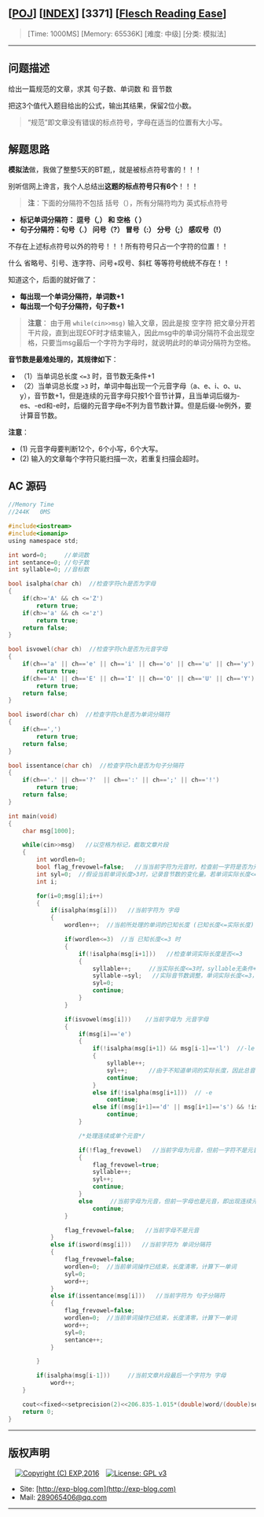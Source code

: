 ## [[POJ](http://poj.org/)] [[INDEX](https://github.com/lyy289065406/POJ-Solving-Reports)] [3371] [[Flesch Reading Ease](http://poj.org/problem?id=3371)]

> [Time: 1000MS] [Memory: 65536K] [难度: 中级] [分类: 模拟法]

------

## 问题描述

给出一篇规范的文章，求其 句子数、单词数 和 音节数

把这3个值代入题目给出的公式，输出其结果，保留2位小数。

> “规范”即文章没有错误的标点符号，字母在适当的位置有大小写。


## 解题思路

**模拟法**做，我做了整整5天的BT题,，就是被标点符号害的！！！

别听信网上谗言，我个人总结出**这题的标点符号只有6个**！！！

> **注**：下面的分隔符不包括 括号（），所有分隔符均为 英式标点符号

- **标记单词分隔符： 逗号（,） 和 空格（ ）**
- **句子分隔符：句号（.） 问号（?） 冒号（:） 分号（;） 感叹号（!）**

不存在上述标点符号以外的符号！！！所有符号只占一个字符的位置！！

什么 省略号、引号、连字符、问号+叹号、斜杠 等等符号统统不存在！！


知道这个，后面的就好做了：

- **每出现一个单词分隔符，单词数+1**
- **每出现一个句子分隔符，句子数+1**


> **注意**： 由于用 `while(cin>>msg)` 输入文章，因此是按 空字符 把文章分开若干片段，直到出现EOF时才结束输入，因此msg中的单词分隔符不会出现空格，只要当msg最后一个字符为字母时，就说明此时的单词分隔符为空格。



**音节数是最难处理的，其规律如下**：

- （1）当单词总长度 `<=3` 时，音节数无条件+1
- （2）当单词总长度 `>3` 时，单词中每出现一个元音字母（a、e、i、o、u、y），音节数+1，但是连续的元音字母只按1个音节计算，且当单词后缀为-es、-ed和-e时，后缀的元音字母e不列为音节数计算。但是后缀-le例外，要计算音节数。

 
**注意**：

- (1) 元音字母要判断12个，6个小写，6个大写。
- (2) 输入的文章每个字符只能扫描一次，若重复扫描会超时。


## AC 源码


```c
//Memory Time 
//244K   0MS 

#include<iostream>
#include<iomanip>
using namespace std;

int word=0;     //单词数
int sentance=0; //句子数
int syllable=0; //音标数

bool isalpha(char ch)  //检查字符ch是否为字母
{
	if(ch>='A' && ch <='Z')
		return true;
	if(ch>='a' && ch <='z')
		return true;
	return false;
}

bool isvowel(char ch)  //检查字符ch是否为元音字母
{
	if(ch=='a' || ch=='e' || ch=='i' || ch=='o' || ch=='u' || ch=='y')
		return true;
	if(ch=='A' || ch=='E' || ch=='I' || ch=='O' || ch=='U' || ch=='Y')
		return true;
	return false;
}

bool isword(char ch)  //检查字符ch是否为单词分隔符
{
	if(ch==',')
		return true;
	return false;
}

bool issentance(char ch)  //检查字符ch是否为句子分隔符
{
	if(ch=='.' || ch=='?'  || ch==':' || ch==';' || ch=='!')
		return true;
	return false;
}

int main(void)
{
	char msg[1000];

	while(cin>>msg)   //以空格为标记，截取文章片段
	{	
		int wordlen=0;
		bool flag_frevowel=false;   //当当前字符为元音时，检查前一字符是否为元音的标记
		int syl=0;  //假设当前单词长度>3时，记录音节数的变化量。若单词实际长度<=3，则syllable-syl
		int i;

		for(i=0;msg[i];i++)
		{
			if(isalpha(msg[i]))   //当前字符为 字母
			{
				wordlen++;  //当前所处理的单词的已知长度 (已知长度<=实际长度)

				if(wordlen<=3)  //当 已知长度<=3 时
				{
					if(!isalpha(msg[i+1]))   //检查单词实际长度是否<=3
					{
						syllable++;     //当实际长度<=3时，syllable无条件+1
						syllable-=syl;   //实际音节数调整，单词实际长度<=3，则syllable减去 "假设单词长度>3时" 音节数的变化量syl
						syl=0;
						continue;
					}
				}

				if(isvowel(msg[i]))    //当前字母为 元音字母
				{
					if(msg[i]=='e')
					{
						if(!isalpha(msg[i+1]) && msg[i-1]=='l')  //-le
						{
							syllable++;
							syl++;      //由于不知道单词的实际长度，因此总音节数syllable与音节数变化量syl同时递增
							continue;
						}
						else if(!isalpha(msg[i+1]))  // -e
							continue;
						else if((msg[i+1]=='d' || msg[i+1]=='s') && !isalpha(msg[i+2]))  // -ed  -es
							continue;
					}

					/*处理连续或单个元音*/

					if(!flag_frevowel)   //当前字母为元音，但前一字符不是元音
					{
						flag_frevowel=true;
						syllable++;
						syl++;
						continue;
					}
					else     //当前字母为元音，但前一字母也是元音，即出现连续元音，syllable不计数
						continue;
				}

				flag_frevowel=false;   //当前字母不是元音
			}
			else if(isword(msg[i]))   //当前字符为 单词分隔符
			{
				flag_frevowel=false;
				wordlen=0;  //当前单词操作已结束，长度清零，计算下一单词
				syl=0;
				word++;
			}
			else if(issentance(msg[i]))   //当前字符为 句子分隔符
			{
				flag_frevowel=false;
				wordlen=0;  //当前单词操作已结束，长度清零，计算下一单词
				word++;
				syl=0;
				sentance++;
			}

		}

		if(isalpha(msg[i-1]))     //当前文章片段最后一个字符为 字母
			word++;
	}

	cout<<fixed<<setprecision(2)<<206.835-1.015*(double)word/(double)sentance-84.6*(double)syllable/(double)word<<endl;
	return 0;
}
```

------

## 版权声明

　[![Copyright (C) EXP,2016](https://img.shields.io/badge/Copyright%20(C)-EXP%202016-blue.svg)](http://exp-blog.com)　[![License: GPL v3](https://img.shields.io/badge/License-GPL%20v3-blue.svg)](https://www.gnu.org/licenses/gpl-3.0)
  

- Site: [http://exp-blog.com](http://exp-blog.com) 
- Mail: <a href="mailto:289065406@qq.com?subject=[EXP's Github]%20Your%20Question%20（请写下您的疑问）&amp;body=What%20can%20I%20help%20you?%20（需要我提供什么帮助吗？）">289065406@qq.com</a>


------
